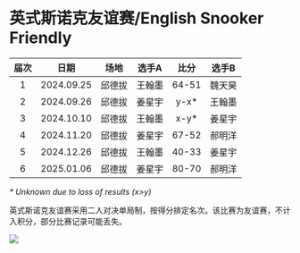 # 英式斯诺克友谊赛/English Snooker Friendly

| 届次 | 日期        | 场地  | 选手A  | 比分   | 选手B  |
| :--: | :--------: | :---:  | :---: | :---: | :---: |
| 1    | 2024.09.25 | 邱德拔 | 王翰墨 | 64-51 | 魏天昊 |
| 2    | 2024.09.26 | 邱德拔 | 姜星宇 | y-x\* | 王翰墨 |
| 3    | 2024.10.10 | 邱德拔 | 王翰墨 | x-y\* | 姜星宇 |
| 4    | 2024.11.20 | 邱德拔 | 姜星宇 | 67-52 | 郝明洋 |
| 5    | 2024.12.26 | 邱德拔 | 王翰墨 | 40-33 | 姜星宇 |
| 6    | 2025.01.06 | 邱德拔 | 姜星宇 | 80-70 | 郝明洋 |

*\* Unknown due to loss of results (x>y)*

英式斯诺克友谊赛采用二人对决单局制，按得分排定名次。该比赛为友谊赛，不计入积分，部分比赛记录可能丢失。

![](./img/english_snooker_friendly.jpg)